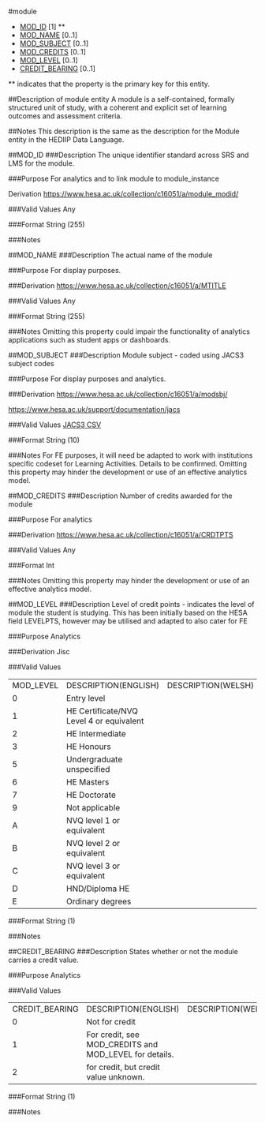 #module
* [MOD_ID](#mod_id) [1] **
* [MOD_NAME](#mod_name) [0..1]
* [MOD_SUBJECT](#mod_subject) [0..1]
* [MOD_CREDITS](#mod_credits) [0..1]
* [MOD_LEVEL](#mod_level) [0..1]
* [CREDIT_BEARING](#credit_bearing) [0..1]

\** indicates that the property is the primary key for this entity.

##Description of module entity
A module is a self-contained, formally structured unit of study, with a coherent and explicit set of learning outcomes and assessment criteria.

##Notes
This description is the same as the description for the Module entity in the HEDIIP Data Language.

##MOD_ID
###Description
The unique identifier standard across SRS and LMS for the module.

###Purpose
For analytics and to link module to module_instance

Derivation
https://www.hesa.ac.uk/collection/c16051/a/module_modid/

###Valid Values
Any

###Format
String (255)

###Notes


##MOD_NAME
###Description
The actual name of the module

###Purpose
For display purposes.

###Derivation
https://www.hesa.ac.uk/collection/c16051/a/MTITLE

###Valid Values
Any

###Format
String (255)

###Notes
Omitting this property could impair the functionality of analytics applications such as student apps or dashboards.

##MOD_SUBJECT
###Description
Module subject - coded using JACS3 subject codes

###Purpose
For display purposes and analytics.

###Derivation
https://www.hesa.ac.uk/collection/c16051/a/modsbj/

https://www.hesa.ac.uk/support/documentation/jacs

###Valid Values
[JACS3 CSV](../media/jacs3-valid-entries.csv)

###Format
String (10)

###Notes
For FE purposes, it will need be adapted to work with institutions specific codeset for Learning Activities. Details to be confirmed.
Omitting this property may hinder the development or use of an effective analytics model.


##MOD_CREDITS
###Description
Number of credits awarded for the module

###Purpose
For analytics

###Derivation
https://www.hesa.ac.uk/collection/c16051/a/CRDTPTS

###Valid Values
Any

###Format
Int

###Notes
Omitting this property may hinder the development or use of an effective analytics model.

##MOD_LEVEL
###Description
Level of credit points - indicates the level of module the student is studying. This has been initially based on the HESA field LEVELPTS, however may be utilised and adapted to also cater for FE

###Purpose
Analytics

###Derivation
Jisc

###Valid Values

<table>
<tr><td>MOD_LEVEL</td><td>DESCRIPTION(ENGLISH)</td><td>DESCRIPTION(WELSH)  </td></tr>
<tr><td>0</td><td>Entry level</td><td>  </td></tr>
<tr><td>1</td><td>HE Certificate/NVQ Level 4 or equivalent</td><td> 	</td></tr>
<tr><td>2</td><td>HE Intermediate</td><td> 	</td></tr>
<tr><td>3</td><td>HE Honours</td><td> 	</td></tr>
<tr><td>5</td><td>Undergraduate unspecified</td><td> 	</td></tr>
<tr><td>6</td><td>HE Masters</td><td> 	</td></tr>
<tr><td>7</td><td>HE Doctorate</td><td> 	</td></tr>
<tr><td>9</td><td>Not applicable</td><td> 	</td></tr>
<tr><td>A</td><td>NVQ level 1 or equivalent</td><td> 	</td></tr>
<tr><td>B</td><td>NVQ level 2 or equivalent</td><td> 	</td></tr>
<tr><td>C</td><td>NVQ level 3 or equivalent</td><td> 	</td></tr>
<tr><td>D</td><td>HND/Diploma HE</td><td> 	</td></tr>
<tr><td>E</td><td>Ordinary degrees</td><td></td></tr>
</table> 	

###Format
String (1)

###Notes


##CREDIT_BEARING
###Description
States whether or not the module carries a credit value.

###Purpose
Analytics

###Valid Values
<table>
<tr><td>CREDIT_BEARING</td><td>DESCRIPTION(ENGLISH)</td><td>DESCRIPTION(WELSH)  </td></tr>
<tr><td>0</td><td>Not for credit</td><td>  </td></tr>
<tr><td>1</td><td>For credit, see MOD_CREDITS and MOD_LEVEL for details.</td><td> 	</td></tr>
<tr><td>2</td><td>for credit, but credit value unknown.</td><td> 	</td></tr>
</table> 	

###Format
String (1)

###Notes

